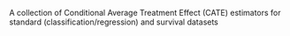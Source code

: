 A collection of Conditional Average Treatment Effect (CATE) estimators for standard (classification/regression) and survival datasets
